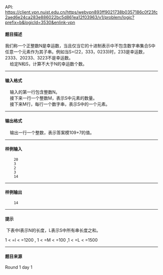 API: https://client.vpn.nuist.edu.cn/https/webvpn893ff9021738b0357186c0f23fc2aed6e24ca283e886022bc5d861ea12f03963/v1/problem/logic?prefix=b&logicId=3530&enlink-vpn

#### 题目描述

我们称一个正整数N是幸运数，当且仅当它的十进制表示中不包含数字串集合S中任意一个元素作为其子串。例如当S=(22，333，0233)时，233是幸运数，2333、20233、3223不是幸运数。  
    给定N和S，计算不大于N的幸运数个数。  

---

#### 输入格式

  
    输入的第一行包含整数N。  
    接下来一行一个整数M，表示S中元素的数量。  
    接下来M行，每行一个数字串，表示S中的一个元素。  

---

#### 输出格式

    输出一行一个整数，表示答案模109+7的值。  

---

#### 样例输入
```
    20
    3
    2
    3
    14

```

---

#### 样例输出
```
    14
```

---

#### 提示

 下表中l表示N的长度，L表示S中所有串长度之和。

1 < =l < =1200 , 1 < =M < =100 ,1 < =L < =1500

---

#### 题目来源

Round 1 day 1